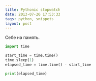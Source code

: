 ```yaml
---
title: Pythonic stopwatch
date: 2013-07-26 17:53:33
tags: python, snippets
layout: post
---
```


Себе на память.

~~~ python
import time

start_time = time.time()
time.sleep(1)
elapsed_time = time.time() - start_time

print(elapsed_time)
~~~
